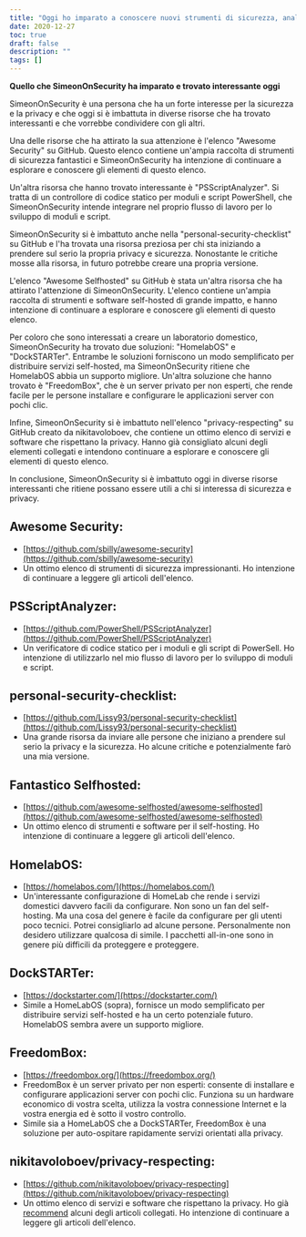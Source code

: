 ```yaml
---
title: "Oggi ho imparato a conoscere nuovi strumenti di sicurezza, analizzatori di codice statico e opzioni di servizi self-hosted"
date: 2020-12-27
toc: true
draft: false
description: ""
tags: []
---
```


**Quello che SimeonOnSecurity ha imparato e trovato interessante oggi**

SimeonOnSecurity è una persona che ha un forte interesse per la sicurezza e la privacy e che oggi si è imbattuta in diverse risorse che ha trovato interessanti e che vorrebbe condividere con gli altri.

Una delle risorse che ha attirato la sua attenzione è l'elenco "Awesome Security" su GitHub. Questo elenco contiene un'ampia raccolta di strumenti di sicurezza fantastici e SimeonOnSecurity ha intenzione di continuare a esplorare e conoscere gli elementi di questo elenco.

Un'altra risorsa che hanno trovato interessante è "PSScriptAnalyzer". Si tratta di un controllore di codice statico per moduli e script PowerShell, che SimeonOnSecurity intende integrare nel proprio flusso di lavoro per lo sviluppo di moduli e script.

SimeonOnSecurity si è imbattuto anche nella "personal-security-checklist" su GitHub e l'ha trovata una risorsa preziosa per chi sta iniziando a prendere sul serio la propria privacy e sicurezza. Nonostante le critiche mosse alla risorsa, in futuro potrebbe creare una propria versione.

L'elenco "Awesome Selfhosted" su GitHub è stata un'altra risorsa che ha attirato l'attenzione di SimeonOnSecurity. L'elenco contiene un'ampia raccolta di strumenti e software self-hosted di grande impatto, e hanno intenzione di continuare a esplorare e conoscere gli elementi di questo elenco.

Per coloro che sono interessati a creare un laboratorio domestico, SimeonOnSecurity ha trovato due soluzioni: "HomelabOS" e "DockSTARTer". Entrambe le soluzioni forniscono un modo semplificato per distribuire servizi self-hosted, ma SimeonOnSecurity ritiene che HomelabOS abbia un supporto migliore. Un'altra soluzione che hanno trovato è "FreedomBox", che è un server privato per non esperti, che rende facile per le persone installare e configurare le applicazioni server con pochi clic.

Infine, SimeonOnSecurity si è imbattuto nell'elenco "privacy-respecting" su GitHub creato da nikitavoloboev, che contiene un ottimo elenco di servizi e software che rispettano la privacy. Hanno già consigliato alcuni degli elementi collegati e intendono continuare a esplorare e conoscere gli elementi di questo elenco.

In conclusione, SimeonOnSecurity si è imbattuto oggi in diverse risorse interessanti che ritiene possano essere utili a chi si interessa di sicurezza e privacy.


## Awesome Security:
- [https://github.com/sbilly/awesome-security](https://github.com/sbilly/awesome-security)
- Un ottimo elenco di strumenti di sicurezza impressionanti. Ho intenzione di continuare a leggere gli articoli dell'elenco.

## PSScriptAnalyzer:
- [https://github.com/PowerShell/PSScriptAnalyzer](https://github.com/PowerShell/PSScriptAnalyzer)
- Un verificatore di codice statico per i moduli e gli script di PowerSell. Ho intenzione di utilizzarlo nel mio flusso di lavoro per lo sviluppo di moduli e script.

## personal-security-checklist:
- [https://github.com/Lissy93/personal-security-checklist](https://github.com/Lissy93/personal-security-checklist)
- Una grande risorsa da inviare alle persone che iniziano a prendere sul serio la privacy e la sicurezza. Ho alcune critiche e potenzialmente farò una mia versione.

## Fantastico Selfhosted:
- [https://github.com/awesome-selfhosted/awesome-selfhosted](https://github.com/awesome-selfhosted/awesome-selfhosted)
- Un ottimo elenco di strumenti e software per il self-hosting. Ho intenzione di continuare a leggere gli articoli dell'elenco.

## HomelabOS:
- [https://homelabos.com/](https://homelabos.com/)
- Un'interessante configurazione di HomeLab che rende i servizi domestici davvero facili da configurare. Non sono un fan del self-hosting. Ma una cosa del genere è facile da configurare per gli utenti poco tecnici. Potrei consigliarlo ad alcune persone. Personalmente non desidero utilizzare qualcosa di simile. I pacchetti all-in-one sono in genere più difficili da proteggere e proteggere.

## DockSTARTer:
- [https://dockstarter.com/](https://dockstarter.com/)
- Simile a HomeLabOS (sopra), fornisce un modo semplificato per distribuire servizi self-hosted e ha un certo potenziale futuro. HomelabOS sembra avere un supporto migliore.

## FreedomBox:
- [https://freedombox.org/](https://freedombox.org/)
- FreedomBox è un server privato per non esperti: consente di installare e configurare applicazioni server con pochi clic. Funziona su un hardware economico di vostra scelta, utilizza la vostra connessione Internet e la vostra energia ed è sotto il vostro controllo.
- Simile sia a HomeLabOS che a DockSTARTer, FreedomBox è una soluzione per auto-ospitare rapidamente servizi orientati alla privacy.

## nikitavoloboev/privacy-respecting:
- [https://github.com/nikitavoloboev/privacy-respecting](https://github.com/nikitavoloboev/privacy-respecting)
- Un ottimo elenco di servizi e software che rispettano la privacy. Ho già [recommend](https://simeononsecurity.com/recommendations) alcuni degli articoli collegati. Ho intenzione di continuare a leggere gli articoli dell'elenco.
